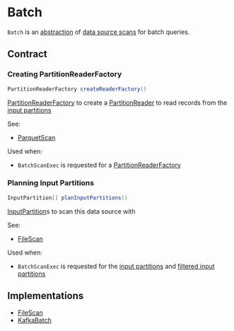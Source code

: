 # Batch

`Batch` is an [abstraction](#contract) of [data source scans](#implementations) for batch queries.

## Contract

### <span id="createReaderFactory"> Creating PartitionReaderFactory

```java
PartitionReaderFactory createReaderFactory()
```

[PartitionReaderFactory](PartitionReaderFactory.md) to create a [PartitionReader](PartitionReader.md) to read records from the [input partitions](#planInputPartitions)

See:

* [ParquetScan](../parquet/ParquetScan.md#createReaderFactory)

Used when:

* `BatchScanExec` is requested for a [PartitionReaderFactory](../physical-operators/BatchScanExec.md#readerFactory)

### <span id="planInputPartitions"> Planning Input Partitions

```java
InputPartition[] planInputPartitions()
```

[InputPartition](InputPartition.md)s to scan this data source with

See:

* [FileScan](../connectors/FileScan.md#planInputPartitions)

Used when:

* `BatchScanExec` is requested for the [input partitions](../physical-operators/BatchScanExec.md#inputPartitions) and [filtered input partitions](../physical-operators/BatchScanExec.md#filteredPartitions)

## Implementations

* [FileScan](../connectors/FileScan.md)
* [KafkaBatch](../kafka/KafkaBatch.md)
